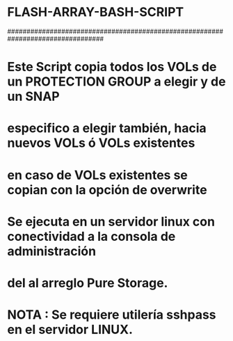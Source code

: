 # FLASH-ARRAY-BASH-SCRIPT

#################################################################################
# Este Script copia todos los  VOLs de un PROTECTION GROUP  a elegir y de un SNAP 
# especifico a elegir también, hacia  nuevos VOLs ó VOLs existentes
# en caso de VOLs existentes se copian con la opción de overwrite
# Se ejecuta en un servidor linux con conectividad a la consola de administración
# del al arreglo Pure Storage. 
# NOTA : Se requiere utilería  sshpass  en el servidor LINUX. 
# #################################################################################
